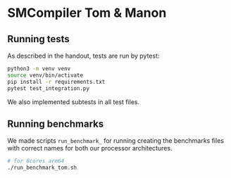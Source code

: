 # SMCompiler Tom & Manon

## Running tests
As described in the handout, tests are run by pytest:
```bash
python3 -m venv venv
source venv/bin/activate
pip install -r requirements.txt
pytest test_integration.py
```
We also implemented subtests in all test files.

## Running benchmarks
We made scripts `run_benchmark_` for running creating the benchmarks files with correct names for both our processor architectures.
```bash
# for 8cores arm64
./run_benchmark_tom.sh
```